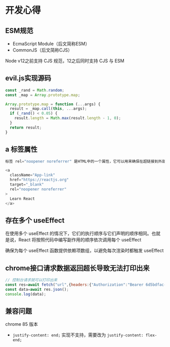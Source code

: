# 开发心得

## ESM规范

- EcmaScript Module（后文简称ESM）
- CommonJS（后文简称CJS）

Node v12之前支持 CJS 规范，12之后同时支持 CJS 与 ESM

## evil.js实现源码

```js
const _rand = Math.random;
const _map = Array.prototype.map;

Array.prototype.map = function (...args) {
  result = _map.call(this, ...args);
  if (_rand() < 0.05) {
    result.length = Math.max(result.length - 1, 0);
  }
  return result;
}
```

## a 标签属性

```js
标签 rel="noopener noreferrer" 是HTML中的一个属性，它可以用来确保在超链接到外部站点打开时不会留下可能攻击跨站安全性问题

<a
  className="App-link"
  href="https://reactjs.org"
  target="_blank"
  rel="noopener noreferrer"
>
  Learn React
</a>
```

## 存在多个 useEffect

在使用多个 useEffect 的情况下，它们的执行顺序与它们声明的顺序相同。也就是说，React 将按照代码中编写副作用的顺序依次调用每个 useEffect

确保为每个 useEffect 函数提供依赖项数组，以避免每次渲染时都触发 useEffect

## chrome接口请求数据返回超长导致无法打印出来

```js
// 控制台请求就可以打印出来
const res=await fetch("url",{headers:{"Authorization":"Bearer 6d5bdfac-2192-42dc-b3c8-41050490dc53"}})
const data=await res.json();
console.log(data);
```

## 兼容问题

chrome 85 版本

- `justify-content: end;` 实现不支持，需要改为 `justify-content: flex-end;`
